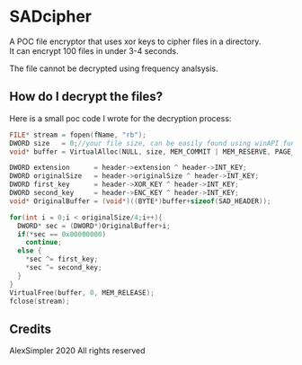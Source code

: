 # SADcipher
A POC file encryptor that uses xor keys to cipher files in a directory.<br>
It can encrypt 100 files in under 3-4 seconds.

The file cannot be decrypted using frequency analsysis.

## How do I decrypt the files?

Here is a small poc code I wrote for the decryption process:
```cpp
FILE* stream = fopen(fName, "rb");
DWORD size   = 0;//your file size, can be easily found using winAPI functions
void* buffer = VirtualAlloc(NULL, size, MEM_COMMIT | MEM_RESERVE, PAGE_READWRITE); 

DWORD extension      = header->extension ^ header->INT_KEY;
DWORD originalSize   = header->originalSize ^ header->INT_KEY;
DWORD first_key      = header->XOR_KEY ^ header->INT_KEY;
DWORD second_key     = header->ENC_KEY ^ header->INT_KEY;
void* OriginalBuffer = (void*)((BYTE*)buffer+sizeof(SAD_HEADER));

for(int i = 0;i < originalSize/4;i++){
  DWORD* sec = (DWORD*)OriginalBuffer+i;
  if(*sec == 0x00000000)
    continue;
  else {
    *sec ^= first_key;
    *sec ^= second_key;
  }
}
VirtualFree(buffer, 0, MEM_RELEASE);
fclose(stream);
```
## Credits
AlexSimpler 2020
All rights reserved
